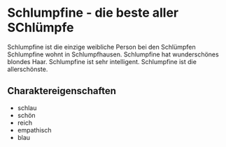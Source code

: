 # Schlumpfine - die beste aller SChlümpfe
Schlumpfine ist die einzige weibliche Person bei den Schlümpfen
Schlumpfine wohnt in Schlumpfhausen.
Schlumpfine hat wunderschönes blondes Haar.
Schlumpfine ist sehr intelligent.
Schlumpfine ist die allerschönste.

## Charaktereigenschaften
* schlau
* schön
* reich
* empathisch
* blau
